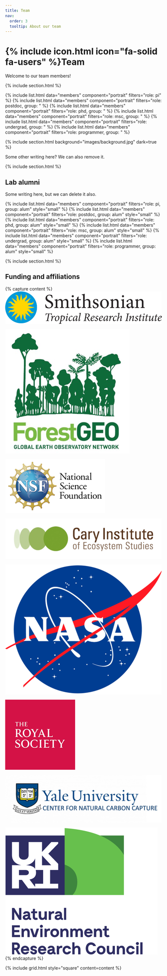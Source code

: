 ```yaml
---
title: Team
nav:
  order: 3
  tooltip: About our team
---
```


# {% include icon.html icon="fa-solid fa-users" %}Team

Welcome to our team members!

{% include section.html %}

{% include list.html data="members" component="portrait" filters="role: pi" %}
{% include list.html data="members" component="portrait" filters="role: postdoc, group: " %}
{% include list.html data="members" component="portrait" filters="role: phd, group: " %}
{% include list.html data="members" component="portrait" filters="role: msc, group: " %}
{% include list.html data="members" component="portrait" filters="role: undergrad, group: " %}
{% include list.html data="members" component="portrait" filters="role: programmer, group: " %}

{% include section.html background="images/background.jpg" dark=true %}

Some other writing here? We can also remove it.

{% include section.html %}

## Lab alumni

Some writing here, but we can delete it also.

{% include list.html data="members" component="portrait" filters="role: pi, group: alum" style="small" %}
{% include list.html data="members" component="portrait" filters="role: postdoc, group: alum" style="small" %}
{% include list.html data="members" component="portrait" filters="role: phd, group: alum" style="small" %}
{% include list.html data="members" component="portrait" filters="role: msc, group: alum" style="small" %}
{% include list.html data="members" component="portrait" filters="role: undergrad, group: alum" style="small" %}
{% include list.html data="members" component="portrait" filters="role: programmer, group: alum" style="small" %}

{% include section.html %}

## Funding and affiliations

{% capture content %}
[![Smithsonian Tropical Research Institute](/images/funding/stri.png)](https://stri.si.edu/)

[![Forest Global Earth Observatory](/images/funding/forest-geo.jpeg)](https://forestgeo.si.edu/)

[![National Science Foundation](/images/funding/nsf.png)](https://www.nsf.gov/)

[![Cary Institute of Ecosystem Studies](/images/funding/cary-institute.jpg)](https://www.caryinstitute.org/)

[![National Aeronautics and Space Administration](/images/funding/nasa.png)](https://www.nasa.gov/)

[![British Royal Society](/images/funding/royal-society.png)](https://royalsociety.org/)

[![Yale Center for Natural Carbon Capture](/images/funding/yncc.jpeg)](https://naturalcarboncapture.yale.edu/)

[![UK Natural Environment Research Council](/images/funding/ukri-nerc-square-logo.png)](https://www.ukri.org/councils/nerc/)
{% endcapture %}

{% include grid.html style="square" content=content %}
